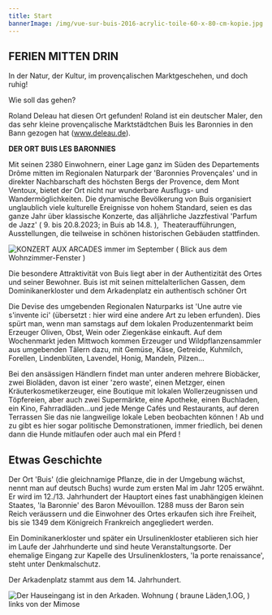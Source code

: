 ```yaml
---
title: Start
bannerImage: /img/vue-sur-buis-2016-acrylic-toile-60-x-80-cm-kopie.jpg
---
```

## **FERIEN MITTEN DRIN**

In der Natur, der Kultur, im provençalischen Marktgeschehen, und doch ruhig!

Wie soll das gehen?

Roland Deleau hat diesen Ort gefunden! Roland ist ein deutscher Maler, den das sehr kleine provençalische Marktstädtchen Buis les Baronnies in den Bann gezogen hat (www.deleau.de).

**DER ORT BUIS LES BARONNIES**

Mit seinen 2380 Einwohnern, einer Lage ganz im Süden des Departements Drôme mitten im Regionalen Naturpark der 'Baronnies Provençales' und in direkter Nachbarschaft des höchsten Bergs der Provence, dem Mont Ventoux, bietet der Ort nicht nur wunderbare Ausflugs- und Wandermöglichkeiten. Die dynamische Bevölkerung von Buis organisiert unglaublich viele kulturelle Ereignisse von hohem Standard, seien es das ganze Jahr über klassische Konzerte, das alljährliche Jazzfestival 'Parfum de Jazz' ( 9. bis 20.8.2023; in Buis ab 14.8. ),  Theateraufführungen, Ausstellungen, die teilweise in schönen historischen Gebäuden stattfinden.

![KONZERT AUX ARCADES immer im September ( Blick aus dem Wohnzimmer-Fenster )](/img/20220911_170312.jpg "KONZERT AUX ARCADES immer im September ( Blick aus dem Wohnzimmer-Fenster )")

Die besondere Attraktivität von Buis liegt aber in der Authentizität des Ortes und seiner Bewohner. Buis ist mit seinen mittelalterlichen Gassen, dem Dominikanerkloster und dem Arkadenplatz ein authentisch schöner Ort

Die Devise des umgebenden Regionalen Naturparks ist 'Une autre vie s'invente ici' (übersetzt : hier wird eine andere Art zu leben erfunden). Dies spürt man, wenn man samstags auf dem lokalen Produzentenmarkt beim Erzeuger Oliven, Obst, Wein oder Ziegenkäse einkauft. Auf dem Wochenmarkt jeden Mittwoch kommen Erzeuger und Wildpflanzensammler aus umgebenden Tälern dazu, mit Gemüse, Käse, Getreide, Kuhmilch, Forellen, Lindenblüten, Lavendel, Honig, Mandeln, Pilzen...

Bei den ansässigen Händlern findet man unter anderen mehrere Biobäcker, zwei Bioläden, davon ist einer 'zero waste', einen Metzger, einen Kräuterkosmetikerzeuger, eine Boutique mit lokalen Wollerzeugnissen und Töpfereien, aber auch zwei Supermärkte, eine Apotheke, einen Buchladen, ein Kino, Fahrradläden...und jede Menge Cafés und Restaurants, auf deren Terrassen Sie das nie langweilige lokale Leben beobachten können ! Ab und zu gibt es hier sogar politische Demonstrationen, immer friedlich, bei denen dann die Hunde mitlaufen oder auch mal ein Pferd !

## Etwas Geschichte

Der Ort 'Buis' (die gleichnamige Pflanze, die in der Umgebung wächst, nennt man auf deutsch Buchs) wurde zum ersten Mal im Jahr 1205 erwähnt. Er wird im 12./13. Jahrhundert der Hauptort eines fast unabhängigen kleinen Staates, 'la Baronnie' des Baron Mévouillon. 1288 muss der Baron sein Reich veräussern und die Einwohner des Ortes erkaufen sich ihre Freiheit, bis sie 1349 dem Königreich Frankreich angegliedert werden.

Ein Dominikanerkloster und später ein Ursulinenkloster etablieren sich hier im Laufe der Jahrhunderte und sind heute Veranstaltungsorte. Der ehemalige Eingang zur Kapelle des Ursulinenklosters, 'la porte renaissance', steht unter Denkmalschutz.

Der Arkadenplatz stammt aus dem 14. Jahrhundert.

![Der Hauseingang ist in den Arkaden. Wohnung ( braune Läden,1.OG, ) links von der Mimose](/img/20230111_155915.jpg "Der Hauseingang ist in den Arkaden. Wohnung ( braune Läden,1.OG, ) links von der Mimose")